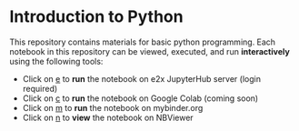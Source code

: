 # Introduction to Python

This repository contains materials for basic python programming. Each notebook in this repository can be viewed, executed, and run **interactively** using the following tools:
* Click on [e](https://osiris.nrw/demo) to **run** the notebook on e2x JupyterHub server (login required)
* Click on [c](https://colab.research.google.com) to **run** the notebook on Google Colab (coming soon)
* Click on [m](https://mybinder.org) to **run** the notebook on mybinder.org
* Click on [n](https://nbviewer.jupyter.org/) to **view** the notebook on NBViewer

